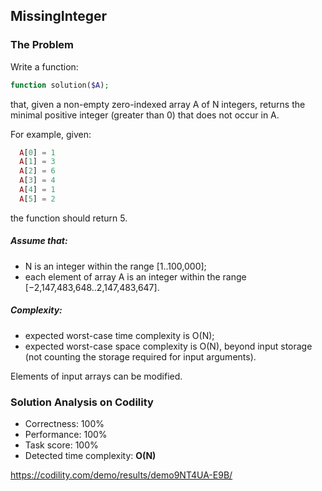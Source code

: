 ## MissingInteger

### The Problem

Write a function:
```php
function solution($A);
```
that, given a non-empty zero-indexed array A of N integers, returns the minimal positive integer (greater than 0) that does not occur in A.

For example, given:
```php
  A[0] = 1
  A[1] = 3
  A[2] = 6
  A[3] = 4
  A[4] = 1
  A[5] = 2
```
the function should return 5.

##### Assume that:
* N is an integer within the range [1..100,000];
* each element of array A is an integer within the range [−2,147,483,648..2,147,483,647].

##### Complexity:
* expected worst-case time complexity is O(N);
* expected worst-case space complexity is O(N), beyond input storage (not counting the storage required for input arguments).

Elements of input arrays can be modified.

### Solution Analysis on Codility
* Correctness: 100%
* Performance: 100%
* Task score: 100%
* Detected time complexity: **O(N)**

https://codility.com/demo/results/demo9NT4UA-E9B/
